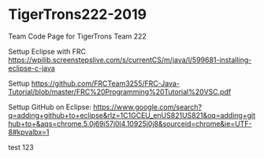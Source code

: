 # TigerTrons222-2019

Team Code Page for TigerTrons Team 222


Settup Eclipse with FRC
https://wpilib.screenstepslive.com/s/currentCS/m/java/l/599681-installing-eclipse-c-java

Settup 
https://github.com/FRCTeam3255/FRC-Java-Tutorial/blob/master/FRC%20Programming%20Tutorial%20VSC.pdf

Settup GitHub on Eclipse:
https://www.google.com/search?q=adding+github+to+eclipse&rlz=1C1GCEU_enUS821US821&oq=adding+github+to+&aqs=chrome.5.0j69i57j0l4.10925j0j8&sourceid=chrome&ie=UTF-8#kpvalbx=1


test 123
